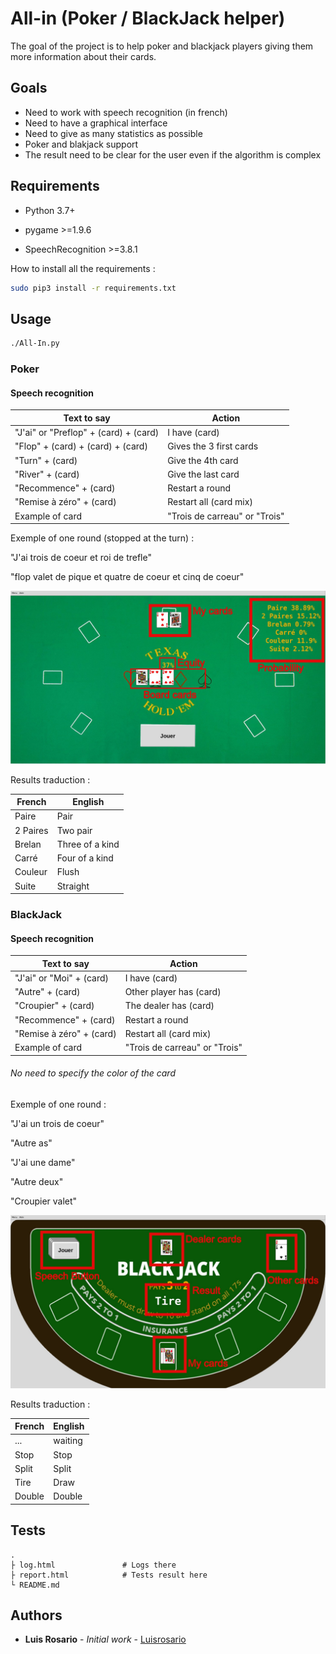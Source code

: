 # All-in (Poker / BlackJack helper)

The goal of the project is to help poker and blackjack players giving them more information about their cards.

## Goals

- Need to work with speech recognition (in french)
- Need to have a graphical interface
- Need to give as many statistics as possible
- Poker and blakjack support
- The result need to be clear for the user even if the algorithm is complex

## Requirements

* Python 3.7+


* pygame >=1.9.6
* SpeechRecognition >=3.8.1

How to install all the requirements :
```bash
sudo pip3 install -r requirements.txt
```

## Usage

```bash
./All-In.py
```

### Poker

#### Speech recognition

Text to say | Action |
------------ | ------------- |
"J'ai" or "Preflop" + (card) + (card) | I have (card) |
"Flop" + (card) + (card) + (card) | Gives the 3 first cards |
"Turn" + (card) | Give the 4th card |
"River" + (card) | Give the last card |
"Recommence" + (card) | Restart a round |
"Remise à zéro" + (card) | Restart all (card mix) |
Example of card | "Trois de carreau" or "Trois" |

Exemple of one round (stopped at the turn) :

"J'ai trois de coeur et roi de trefle"

"flop valet de pique et quatre de coeur et cinq de coeur"

![Blackjack](./pictures/readme/Poker.jpg)

Results traduction :

French | English |
------------ | ------------- |
Paire | Pair |
2 Paires | Two pair |
Brelan | Three of a kind |
Carré | Four of a kind |
Couleur | Flush |
Suite | Straight |

### BlackJack

#### Speech recognition

Text to say | Action |
------------ | ------------- |
"J'ai" or "Moi" + (card) | I have (card) |
"Autre" + (card) | Other player has (card) |
"Croupier" + (card) | The dealer has (card) |
"Recommence" + (card) | Restart a round |
"Remise à zéro" + (card) | Restart all (card mix) |
Example of card | "Trois de carreau" or "Trois" |

###### No need to specify the color of the card

Exemple of one round :

"J'ai un trois de coeur"

"Autre as"

"J'ai une dame"

"Autre deux"

"Croupier valet"

![Blackjack](./pictures/readme/Blackjack.jpg)

Results traduction :

French | English |
------------ | ------------- |
... | waiting |
Stop | Stop |
Split | Split |
Tire | Draw |
Double | Double |

## Tests

    .
    ├ log.html               # Logs there
    ├ report.html            # Tests result here
    └ README.md

## Authors

* **Luis Rosario** - *Initial work* - [Luisrosario](https://github.com/Luisrosario2604)